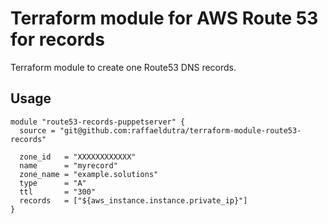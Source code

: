 # Terraform module for AWS Route 53 for records

Terraform module to create one Route53 DNS records.

## Usage

```hcl
module "route53-records-puppetserver" {
  source = "git@github.com:raffaeldutra/terraform-module-route53-records"

  zone_id   = "XXXXXXXXXXXX"
  name      = "myrecord"
  zone_name = "example.solutions"
  type      = "A"
  ttl       = "300"
  records   = ["${aws_instance.instance.private_ip}"]
}
